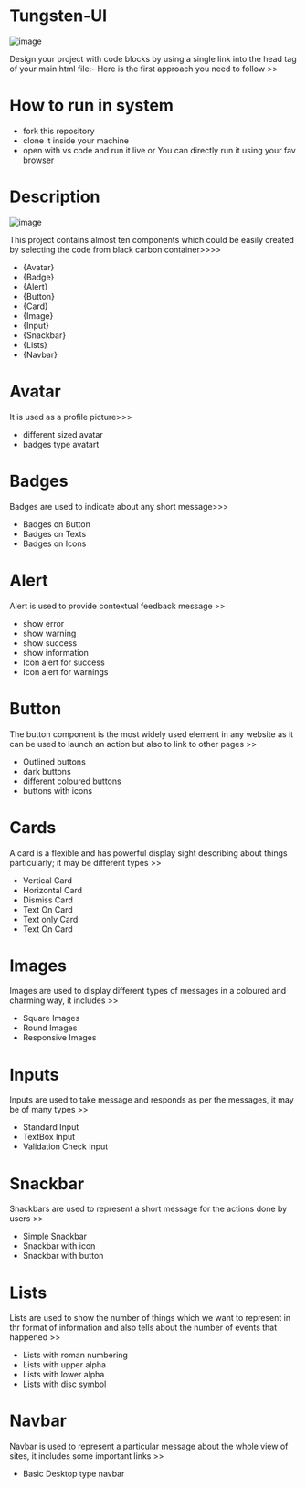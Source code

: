 # Tungsten-UI
![image](https://user-images.githubusercontent.com/80311905/154893574-32de5a7d-1ef3-4527-b890-dc3286320931.png)


Design your project with code blocks by using a single link into the head tag of your main html file:-
Here is the first approach you need to follow >>

# How to run in system
- fork this repository
- clone it inside your machine
- open with vs code and run it live or You can directly run it using your fav browser

# Description 
![image](https://user-images.githubusercontent.com/80311905/154893762-635832b8-001b-4d7f-92c5-0cca45baab6a.png)


This project contains almost ten components which could be easily created by selecting the code from black carbon container>>>>

 - {Avatar} 
 - {Badge}
 - {Alert}
 - {Button}
 - {Card}
 - {Image}
 - {Input}
 - {Snackbar}
 - {Lists}
 - {Navbar}
 
 # Avatar
 It is used as a profile picture>>>
 - different sized avatar
 - badges type avatart
 
 # Badges
 Badges are used to indicate about any short message>>>
 
 - Badges on Button
 - Badges on Texts
 - Badges on Icons
 
 # Alert
 Alert is used to provide contextual feedback message >>
 
 - show error
 - show warning
 - show success
 - show information
 - Icon alert for success
 - Icon alert for warnings
 
 # Button
 The button component is the most widely used element in any website as it can be used to launch an action but also to link to other pages >>
 - Outlined buttons
 - dark buttons
 - different coloured buttons
 - buttons with icons
 
 # Cards 
 A card is a flexible and has powerful display sight describing about things particularly; it may be different types >>
 - Vertical Card
 - Horizontal Card
 - Dismiss Card
 - Text On Card
 - Text only Card
 - Text On Card
 
 # Images
 Images are used to display different types of messages in a coloured and charming way, it includes >>
 - Square Images
 - Round Images
 - Responsive Images
 
 # Inputs
 Inputs are used to take message and responds as per the messages, it may be of many types >>
 - Standard Input
 - TextBox Input
 - Validation Check Input

# Snackbar
Snackbars are used to represent a short message for the actions done by users >>
- Simple Snackbar
- Snackbar with icon
- Snackbar with button

# Lists
Lists are used to show the number of things which we want to represent in thr format of information and also tells about the number of events that happened >>
- Lists with roman numbering
- Lists with upper alpha
- Lists with lower alpha
- Lists with disc symbol

# Navbar
Navbar is used to represent a particular message about the whole view of sites, it includes some important links >>
- Basic Desktop type navbar
